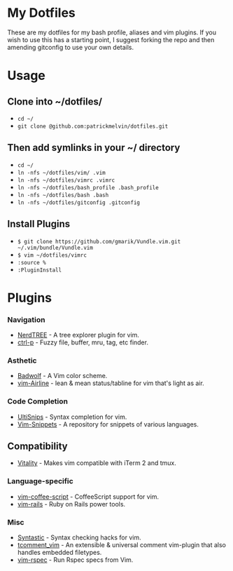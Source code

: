 My Dotfiles
========

These are my dotfiles for my bash profile, aliases and vim plugins. If you wish to use this has a starting point, I suggest forking the repo and then amending gitconfig to use your own details.

Usage
========

## Clone into ~/dotfiles/

* `cd ~/`
* `git clone @github.com:patrickmelvin/dotfiles.git`

## Then add symlinks in your ~/ directory

* `cd ~/`
* `ln -nfs ~/dotfiles/vim/ .vim`
* `ln -nfs ~/dotfiles/vimrc .vimrc`
* `ln -nfs ~/dotfiles/bash_profile .bash_profile`
* `ln -nfs ~/dotfiles/bash .bash`
* `ln -nfs ~/dotfiles/gitconfig .gitconfig`

## Install Plugins

* `$ git clone https://github.com/gmarik/Vundle.vim.git ~/.vim/bundle/Vundle.vim`
* `$ vim ~/dotfiles/vimrc`
* `:source %`
* `:PluginInstall`

Plugins
========

### Navigation

* [NerdTREE](https://github.com/scrooloose/nerdtree) - A tree explorer plugin for vim.
* [ctrl-p](https://github.com/kien/ctrlp.vim) - Fuzzy file, buffer, mru, tag, etc finder.

### Asthetic

* [Badwolf](https://github.com/sjl/badwolf) - A Vim color scheme.
* [vim-Airline](https://github.com/bling/vim-airline) - lean & mean status/tabline for vim that's light as air.

### Code Completion

* [UltiSnips](https://github.com/SirVer/ultisnips.git) - Syntax completion for vim.
* [Vim-Snippets](https://github.com/honza/vim-snippets.git) - A repository for snippets of various languages.

## Compatibility

* [Vitality](https://github.com/sjl/vitality.vim.git) - Makes vim compatible with iTerm 2 and tmux.

### Language-specific

* [vim-coffee-script](https://github.com/kchmck/vim-coffee-script) - CoffeeScript support for vim.
* [vim-rails](https://github.com/tpope/vim-rails) - Ruby on Rails power tools.

### Misc

* [Syntastic](https://github.com/scrooloose/syntastic) - Syntax checking hacks for vim.
* [tcomment_vim](https://github.com/tomtom/tcomment_vim) - An extensible & universal comment vim-plugin that also handles embedded filetypes.
* [vim-rspec](https://github.com/thoughtbot/vim-rspec) - Run Rspec specs from Vim.
